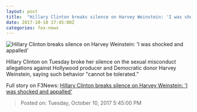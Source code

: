 ```yaml
---
layout: post
title:  "Hillary Clinton breaks silence on Harvey Weinstein: 'I was shocked and appalled'"
date: 2017-10-10 17:45:00Z
categories: fox-news
---
```


![Hillary Clinton breaks silence on Harvey Weinstein: 'I was shocked and appalled'](http://www.foxnews.com/content/dam/fox-news/logo/og-fn-foxnews.jpg)

Hillary Clinton on Tuesday broke her silence on the sexual misconduct allegations against Hollywood producer and Democratic donor Harvey Weinstein, saying such behavior "cannot be tolerated.”


Full story on F3News: [Hillary Clinton breaks silence on Harvey Weinstein: 'I was shocked and appalled'](http://www.f3nws.com/n/PpVZfC)

> Posted on: Tuesday, October 10, 2017 5:45:00 PM
